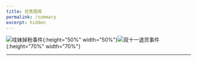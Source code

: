```yaml
---
title: 优秀图库
permalink: /summary
excerpt: hidden
---
```


![哇妹掉粉事件](http://free-cn-01.cdn.bilnn.com/asf/jfs/t1/135480/1/19697/480987/5fd4bbbbE735395f6/7d5bf082a0b71818.jpg){:height="50%" width="50%"}![双十一退货事件](http://free-cn-01.cdn.bilnn.com/asf/jfs/t1/135014/24/19684/191284/5fd4bbbaEdc2438ea/e57c28f9b042ef3a.jpg){:height="70%" width="70%"}


---
